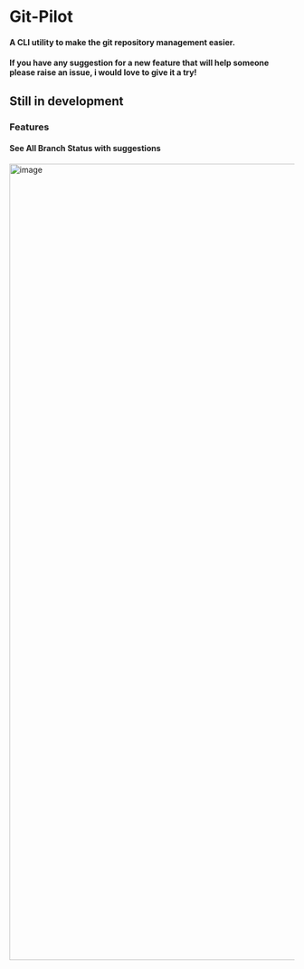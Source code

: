 # Git-Pilot

#### A CLI utility to make the git repository management easier.

#### If you have any suggestion for a new feature that will help someone please raise an issue, i would love to give it a try!

## Still in development 

### Features

#### See All Branch Status with suggestions
<img width="1407" alt="image" src="https://github.com/user-attachments/assets/70f1daaa-9a98-44c4-b7c0-a65f83891dd3">

